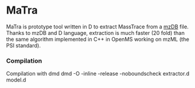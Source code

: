 MaTra
=====

MaTra is prototype tool written in D to extract MassTrace from a [mzDB](https://github.com/mzdb/pwiz-mzdb) file.
Thanks to mzDB and D language, extraction is much faster (20 fold) than the same algorithm implemented in C++ in OpenMS working on mzML (the PSI standard). 

### Compilation
Compilation with dmd
  dmd -O -inline -release -noboundscheck extractor.d model.d
